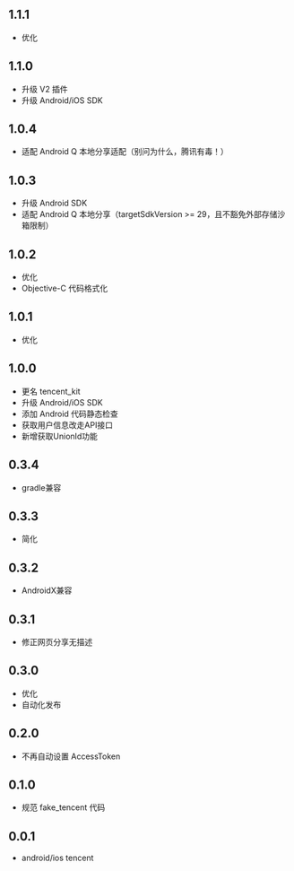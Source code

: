## 1.1.1

* 优化

## 1.1.0

* 升级 V2 插件
* 升级 Android/iOS SDK

## 1.0.4

* 适配 Android Q 本地分享适配（别问为什么，腾讯有毒！）

## 1.0.3

* 升级 Android SDK
* 适配 Android Q 本地分享（targetSdkVersion >= 29，且不豁免外部存储沙箱限制）

## 1.0.2

* 优化
* Objective-C 代码格式化

## 1.0.1

* 优化

## 1.0.0

* 更名 tencent_kit
* 升级 Android/iOS SDK
* 添加 Android 代码静态检查
* 获取用户信息改走API接口
* 新增获取UnionId功能

## 0.3.4

* gradle兼容

## 0.3.3

* 简化

## 0.3.2

* AndroidX兼容

## 0.3.1

* 修正网页分享无描述

## 0.3.0

* 优化
* 自动化发布

## 0.2.0

* 不再自动设置 AccessToken

## 0.1.0

* 规范 fake_tencent 代码

## 0.0.1

* android/ios tencent
